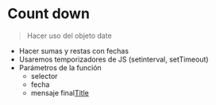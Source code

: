 # Count down
> Hacer uso del objeto date
- Hacer sumas y restas con fechas
- Usaremos temporizadores de JS (setinterval, setTimeout)
- Parámetros de la función
  - selector
  - fecha
  - mensaje final[Title](readme.md)